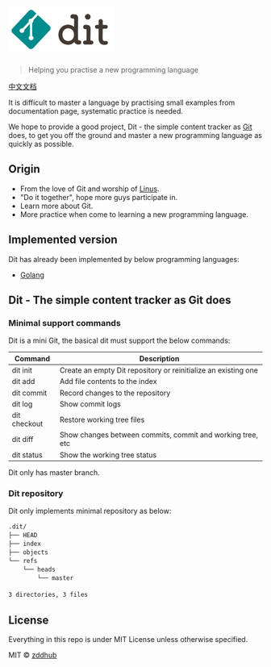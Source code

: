 # <img height="90" alt="dit" src="logo.png">

> Helping you practise a new programming language

[中文文档](README_CN.md)

It is difficult to master a language by practising small examples from documentation page, systematic practice is needed.

We hope to provide a good project, Dit - the simple content tracker as [Git](https://github.com/git/git) does, to get you off the ground and master a new programming language as quickly as possible.

## Origin

* From the love of Git and worship of [Linus](https://github.com/torvalds).
* "Do it together", hope more guys participate in.
* Learn more about Git.
* More practice when come to learning a new programming language.

## Implemented version

Dit has already been implemented by below programming languages:

- [Golang](https://github.com/zddhub/dit/tree/golang)

## Dit - The simple content tracker as Git does

### Minimal support commands

Dit is a mini Git, the basical dit must support the below commands:

| Command | Description |
| --- | --- |
| dit init | Create an empty Dit repository or reinitialize an existing one |
| dit add | Add file contents to the index |
| dit commit | Record changes to the repository |
| dit log | Show commit logs |
| dit checkout | Restore working tree files |
| dit diff | Show changes between commits, commit and working tree, etc |
| dit status | Show the working tree status |

Dit only has master branch.

### Dit repository

Dit only implements minimal repository as below:

```sh
.dit/
├── HEAD
├── index
├── objects
└── refs
    └── heads
        └── master

3 directories, 3 files
```

## License

Everything in this repo is under MIT License unless otherwise specified.

MIT © [zddhub](https://www.zddhub.com/)

